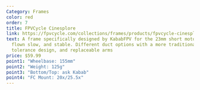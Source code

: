 ```yaml
---
Category: Frames
color: red
order: 7
title: FPVCycle Cinesplore
link: https://fpvcycle.com/collections/frames/products/fpvcycle-cinesplore-frame?variant=32187470872687
text: A frame specifically designed by KababFPV for the 23mm short motor, to be
  flown slow, and stable. Different duct options with a more traditional tight
  tolerance design, and replaceable arms
price: $59.99
point1: "Wheelbase: 155mm"
point2: "Weight: 125g"
point3: "Bottom/Top: ask Kabab"
point4: "FC Mount: 20x/25.5x"
---
```

